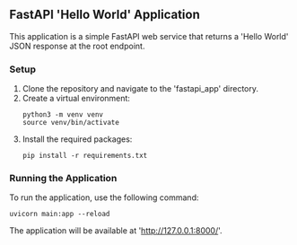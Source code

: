 ## FastAPI 'Hello World' Application

This application is a simple FastAPI web service that returns a 'Hello World' JSON response at the root endpoint.

### Setup

1. Clone the repository and navigate to the 'fastapi_app' directory.
2. Create a virtual environment:
   ```
   python3 -m venv venv
   source venv/bin/activate
   ```
3. Install the required packages:
   ```
   pip install -r requirements.txt
   ```

### Running the Application

To run the application, use the following command:
```
uvicorn main:app --reload
```

The application will be available at 'http://127.0.0.1:8000/'.


